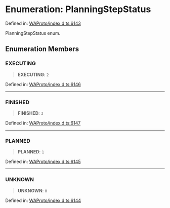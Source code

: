 # Enumeration: PlanningStepStatus

Defined in: [WAProto/index.d.ts:6143](https://github.com/Fokusdotid/bail/blob/82f46c566476ac566bfd781dede14412fcdfb787/WAProto/index.d.ts#L6143)

PlanningStepStatus enum.

## Enumeration Members

### EXECUTING

> **EXECUTING**: `2`

Defined in: [WAProto/index.d.ts:6146](https://github.com/Fokusdotid/bail/blob/82f46c566476ac566bfd781dede14412fcdfb787/WAProto/index.d.ts#L6146)

***

### FINISHED

> **FINISHED**: `3`

Defined in: [WAProto/index.d.ts:6147](https://github.com/Fokusdotid/bail/blob/82f46c566476ac566bfd781dede14412fcdfb787/WAProto/index.d.ts#L6147)

***

### PLANNED

> **PLANNED**: `1`

Defined in: [WAProto/index.d.ts:6145](https://github.com/Fokusdotid/bail/blob/82f46c566476ac566bfd781dede14412fcdfb787/WAProto/index.d.ts#L6145)

***

### UNKNOWN

> **UNKNOWN**: `0`

Defined in: [WAProto/index.d.ts:6144](https://github.com/Fokusdotid/bail/blob/82f46c566476ac566bfd781dede14412fcdfb787/WAProto/index.d.ts#L6144)
